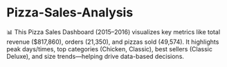 # Pizza-Sales-Analysis
📊 This Pizza Sales Dashboard (2015–2016) visualizes key metrics like total revenue ($817,860), orders (21,350), and pizzas sold (49,574). It highlights peak days/times, top categories (Chicken, Classic), best sellers (Classic Deluxe), and size trends—helping drive data-based decisions.
